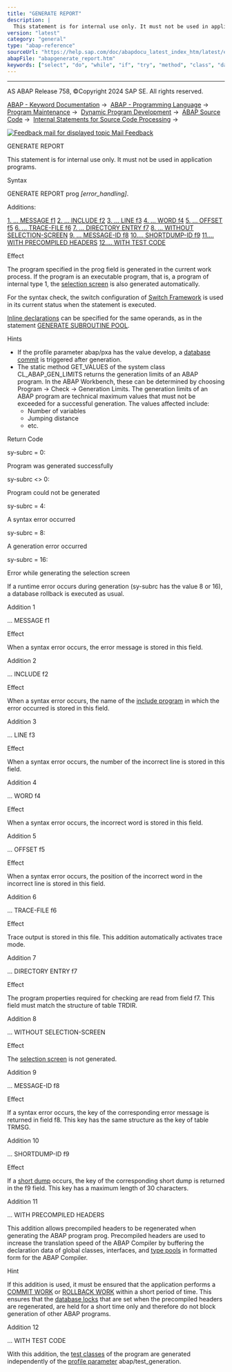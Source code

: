 ```yaml
---
title: "GENERATE REPORT"
description: |
  This statement is for internal use only. It must not be used in application programs. Syntax GENERATE REPORT prog error_handling. Additions: 1. ... MESSAGE f1(#!ABAP_ADDITION_1@1@) 2. ... INCLUDE f2(#!ABAP_ADDITION_2@2@) 3. ... LINE f3(#!ABAP_ADDITION_3@3@) 4. ... WORD f4(#!ABAP
version: "latest"
category: "general"
type: "abap-reference"
sourceUrl: "https://help.sap.com/doc/abapdocu_latest_index_htm/latest/en-US/abapgenerate_report.htm"
abapFile: "abapgenerate_report.htm"
keywords: ["select", "do", "while", "if", "try", "method", "class", "data", "abapgenerate", "report"]
---
```


* * *

AS ABAP Release 758, ©Copyright 2024 SAP SE. All rights reserved.

[ABAP - Keyword Documentation](https://help.sap.com/doc/abapdocu_latest_index_htm/latest/en-US/abenabap.htm) →  [ABAP - Programming Language](https://help.sap.com/doc/abapdocu_latest_index_htm/latest/en-US/abenabap_reference.htm) →  [Program Maintenance](https://help.sap.com/doc/abapdocu_latest_index_htm/latest/en-US/abenprogram_editing.htm) →  [Dynamic Program Development](https://help.sap.com/doc/abapdocu_latest_index_htm/latest/en-US/abenabap_language_dynamic.htm) →  [ABAP Source Code](https://help.sap.com/doc/abapdocu_latest_index_htm/latest/en-US/abenabap_generic_program.htm) →  [Internal Statements for Source Code Processing](https://help.sap.com/doc/abapdocu_latest_index_htm/latest/en-US/abengeneric_internal.htm) → 

 [![](Mail.gif?object=Mail.gif "Feedback mail for displayed topic") Mail Feedback](mailto:f1_help@sap.com?subject=Feedback%20on%20ABAP%20Documentation&body=Document:%20GENERATE%20REPORT%2C%20ABAPGENERATE_REPORT%2C%20758%0D%0A%0D%0AError:%0D%0A%0D%0A%0D%0A%0D%0ASuggestion%20for%20improvement:)

GENERATE REPORT

This statement is for internal use only.
It must not be used in application programs.

Syntax

GENERATE REPORT prog *\[*error\_handling*\]*.

Additions:

[1\. ... MESSAGE f1](#!ABAP_ADDITION_1@1@)
[2\. ... INCLUDE f2](#!ABAP_ADDITION_2@2@)
[3\. ... LINE f3](#!ABAP_ADDITION_3@3@)
[4\. ... WORD f4](#!ABAP_ADDITION_4@4@)
[5\. ... OFFSET f5](#!ABAP_ADDITION_5@5@)
[6\. ... TRACE-FILE f6](#!ABAP_ADDITION_6@6@)
[7\. ... DIRECTORY ENTRY f7](#!ABAP_ADDITION_7@7@)
[8\. ... WITHOUT SELECTION-SCREEN](#!ABAP_ADDITION_8@8@)
[9\. ... MESSAGE-ID f8](#!ABAP_ADDITION_9@9@)
[10.... SHORTDUMP-ID f9](#!ABAP_ADDITION_10@10@)
[11.... WITH PRECOMPILED HEADERS](#!ABAP_ADDITION_11@11@)
[12.... WITH TEST CODE](#!ABAP_ADDITION_12@12@)

Effect

The program specified in the prog field is generated in the current work process. If the program is an executable program, that is, a program of internal type 1, the [selection screen](https://help.sap.com/doc/abapdocu_latest_index_htm/latest/en-US/abenselection_screen_glosry.htm "Glossary Entry") is also generated automatically.

For the syntax check, the switch configuration of [Switch Framework](https://help.sap.com/doc/abapdocu_latest_index_htm/latest/en-US/abenswitch_glosry.htm "Glossary Entry") is used in its current status when the statement is executed.

[Inline declarations](https://help.sap.com/doc/abapdocu_latest_index_htm/latest/en-US/abeninline_declaration_glosry.htm "Glossary Entry") can be specified for the same operands, as in the statement [GENERATE SUBROUTINE POOL](https://help.sap.com/doc/abapdocu_latest_index_htm/latest/en-US/abapgenerate_subroutine_pool.htm).

Hints

-   If the profile parameter abap/pxa has the value develop, a [database commit](https://help.sap.com/doc/abapdocu_latest_index_htm/latest/en-US/abendatabase_commit_glosry.htm "Glossary Entry") is triggered after generation.
-   The static method GET\_VALUES of the system class CL\_ABAP\_GEN\_LIMITS returns the generation limits of an ABAP program. In the ABAP Workbench, these can be determined by choosing Program → Check → Generation Limits. The generation limits of an ABAP program are technical maximum values that must not be exceeded for a successful generation. The values affected include:
    -   Number of variables
    -   Jumping distance
    -   etc.

Return Code

sy-subrc = 0:

Program was generated successfully

sy-subrc <> 0:

Program could not be generated

sy-subrc = 4:

A syntax error occurred

sy-subrc = 8:

A generation error occurred

sy-subrc = 16:

Error while generating the selection screen

If a runtime error occurs during generation (sy-subrc has the value 8 or 16), a database rollback is executed as usual.

Addition 1   

... MESSAGE f1

Effect

When a syntax error occurs, the error message is stored in this field.

Addition 2   

... INCLUDE f2

Effect

When a syntax error occurs, the name of the [include program](https://help.sap.com/doc/abapdocu_latest_index_htm/latest/en-US/abeninclude_program_glosry.htm "Glossary Entry") in which the error occurred is stored in this field.

Addition 3   

... LINE f3

Effect

When a syntax error occurs, the number of the incorrect line is stored in this field.

Addition 4   

... WORD f4

Effect

When a syntax error occurs, the incorrect word is stored in this field.

Addition 5   

... OFFSET f5

Effect

When a syntax error occurs, the position of the incorrect word in the incorrect line is stored in this field.

Addition 6   

... TRACE-FILE f6

Effect

Trace output is stored in this file. This addition automatically activates trace mode.

Addition 7   

... DIRECTORY ENTRY f7

Effect

The program properties required for checking are read from field f7. This field must match the structure of table TRDIR.

Addition 8   

... WITHOUT SELECTION-SCREEN

Effect

The [selection screen](https://help.sap.com/doc/abapdocu_latest_index_htm/latest/en-US/abenselection_screen_glosry.htm "Glossary Entry") is not generated.

Addition 9   

... MESSAGE-ID f8

Effect

If a syntax error occurs, the key of the corresponding error message is returned in field f8. This key has the same structure as the key of table TRMSG.

Addition 10   

... SHORTDUMP-ID f9

Effect

If a [short dump](https://help.sap.com/doc/abapdocu_latest_index_htm/latest/en-US/abenshort_dump_glosry.htm "Glossary Entry") occurs, the key of the corresponding short dump is returned in the f9 field. This key has a maximum length of 30 characters.

Addition 11   

... WITH PRECOMPILED HEADERS

This addition allows precompiled headers to be regenerated when generating the ABAP program prog. Precompiled headers are used to increase the translation speed of the ABAP Compiler by buffering the declaration data of global classes, interfaces, and [type pools](https://help.sap.com/doc/abapdocu_latest_index_htm/latest/en-US/abentype_pool_glosry.htm "Glossary Entry") in formatted form for the ABAP Compiler.

Hint

If this addition is used, it must be ensured that the application performs a [COMMIT WORK](https://help.sap.com/doc/abapdocu_latest_index_htm/latest/en-US/abapcommit.htm) or [ROLLBACK WORK](https://help.sap.com/doc/abapdocu_latest_index_htm/latest/en-US/abaprollback.htm) within a short period of time. This ensures that the [database locks](https://help.sap.com/doc/abapdocu_latest_index_htm/latest/en-US/abendatabase_lock_glosry.htm "Glossary Entry") that are set when the precompiled headers are regenerated, are held for a short time only and therefore do not block generation of other ABAP programs.

Addition 12   

... WITH TEST CODE

With this addition, the [test classes](https://help.sap.com/doc/abapdocu_latest_index_htm/latest/en-US/abentest_class_glosry.htm "Glossary Entry") of the program are generated independently of the [profile parameter](https://help.sap.com/doc/abapdocu_latest_index_htm/latest/en-US/abenprofile_parameter_glosry.htm "Glossary Entry") abap/test\_generation.